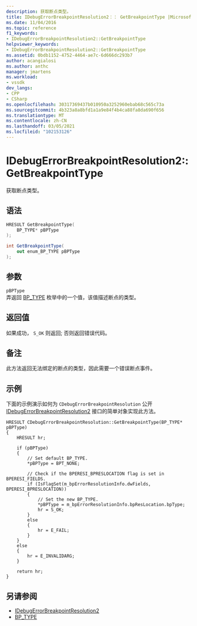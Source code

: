 ```yaml
---
description: 获取断点类型。
title: IDebugErrorBreakpointResolution2：： GetBreakpointType |Microsoft Docs
ms.date: 11/04/2016
ms.topic: reference
f1_keywords:
- IDebugErrorBreakpointResolution2::GetBreakpointType
helpviewer_keywords:
- IDebugErrorBreakpointResolution2::GetBreakpointType
ms.assetid: 0bdb1152-4752-4464-ae7c-6d666dc293b7
author: acangialosi
ms.author: anthc
manager: jmartens
ms.workload:
- vssdk
dev_langs:
- CPP
- CSharp
ms.openlocfilehash: 30317369437b010950a3252960ebab68c565c73a
ms.sourcegitcommit: 4b323a8a8bfd1a1a9e84f4b4ca88fa8da690f656
ms.translationtype: MT
ms.contentlocale: zh-CN
ms.lasthandoff: 03/05/2021
ms.locfileid: "102153126"
---
```

# <a name="idebugerrorbreakpointresolution2getbreakpointtype"></a>IDebugErrorBreakpointResolution2::GetBreakpointType
获取断点类型。

## <a name="syntax"></a>语法

```cpp
HRESULT GetBreakpointType(
    BP_TYPE* pBPType
);
```

```csharp
int GetBreakpointType(
    out enum_BP_TYPE pBPType
);
```

## <a name="parameters"></a>参数
`pBPType`\
弄返回 [BP_TYPE](../../../extensibility/debugger/reference/bp-type.md) 枚举中的一个值，该值描述断点的类型。

## <a name="return-value"></a>返回值
如果成功， `S_OK` 则返回; 否则返回错误代码。

## <a name="remarks"></a>备注
此方法返回无法绑定的断点的类型，因此需要一个错误断点事件。

## <a name="example"></a>示例
下面的示例演示如何为 `CDebugErrorBreakpointResolution` 公开 [IDebugErrorBreakpointResolution2](../../../extensibility/debugger/reference/idebugerrorbreakpointresolution2.md) 接口的简单对象实现此方法。

```
HRESULT CDebugErrorBreakpointResolution::GetBreakpointType(BP_TYPE* pBPType)
{
    HRESULT hr;

    if (pBPType)
    {
        // Set default BP_TYPE.
        *pBPType = BPT_NONE;

        // Check if the BPERESI_BPRESLOCATION flag is set in BPERESI_FIELDS.
        if (IsFlagSet(m_bpErrorResolutionInfo.dwFields, BPERESI_BPRESLOCATION))
        {
            // Set the new BP_TYPE.
            *pBPType = m_bpErrorResolutionInfo.bpResLocation.bpType;
            hr = S_OK;
        }
        else
        {
            hr = E_FAIL;
        }
    }
    else
    {
        hr = E_INVALIDARG;
    }

    return hr;
}
```

## <a name="see-also"></a>另请参阅
- [IDebugErrorBreakpointResolution2](../../../extensibility/debugger/reference/idebugerrorbreakpointresolution2.md)
- [BP_TYPE](../../../extensibility/debugger/reference/bp-type.md)
